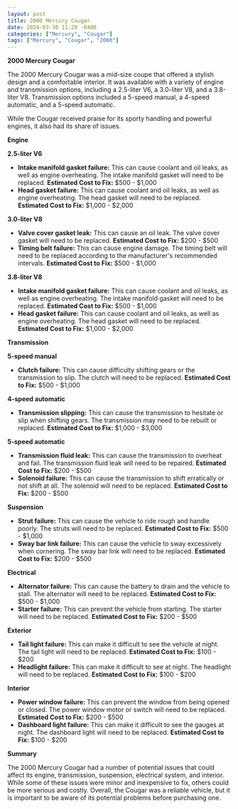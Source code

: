 ```yaml
---
layout: post
title: 2000 Mercury Cougar
date: 2024-03-30 11:29 -0400
categories: ["Mercury", "Cougar"]
tags: ["Mercury", "Cougar", "2000"]
---
```

**2000 Mercury Cougar**

The 2000 Mercury Cougar was a mid-size coupe that offered a stylish design and a comfortable interior. It was available with a variety of engine and transmission options, including a 2.5-liter V6, a 3.0-liter V8, and a 3.8-liter V8. Transmission options included a 5-speed manual, a 4-speed automatic, and a 5-speed automatic.

While the Cougar received praise for its sporty handling and powerful engines, it also had its share of issues.

**Engine**

**2.5-liter V6**

* **Intake manifold gasket failure:** This can cause coolant and oil leaks, as well as engine overheating. The intake manifold gasket will need to be replaced. **Estimated Cost to Fix:** $500 - $1,000
* **Head gasket failure:** This can cause coolant and oil leaks, as well as engine overheating. The head gasket will need to be replaced. **Estimated Cost to Fix:** $1,000 - $2,000

**3.0-liter V8**

* **Valve cover gasket leak:** This can cause an oil leak. The valve cover gasket will need to be replaced. **Estimated Cost to Fix:** $200 - $500
* **Timing belt failure:** This can cause engine damage. The timing belt will need to be replaced according to the manufacturer's recommended intervals. **Estimated Cost to Fix:** $500 - $1,000

**3.8-liter V8**

* **Intake manifold gasket failure:** This can cause coolant and oil leaks, as well as engine overheating. The intake manifold gasket will need to be replaced. **Estimated Cost to Fix:** $500 - $1,000
* **Head gasket failure:** This can cause coolant and oil leaks, as well as engine overheating. The head gasket will need to be replaced. **Estimated Cost to Fix:** $1,000 - $2,000

**Transmission**

**5-speed manual**

* **Clutch failure:** This can cause difficulty shifting gears or the transmission to slip. The clutch will need to be replaced. **Estimated Cost to Fix:** $500 - $1,000

**4-speed automatic**

* **Transmission slipping:** This can cause the transmission to hesitate or slip when shifting gears. The transmission may need to be rebuilt or replaced. **Estimated Cost to Fix:** $1,000 - $3,000

**5-speed automatic**

* **Transmission fluid leak:** This can cause the transmission to overheat and fail. The transmission fluid leak will need to be repaired. **Estimated Cost to Fix:** $200 - $500
* **Solenoid failure:** This can cause the transmission to shift erratically or not shift at all. The solenoid will need to be replaced. **Estimated Cost to Fix:** $200 - $500

**Suspension**

* **Strut failure:** This can cause the vehicle to ride rough and handle poorly. The struts will need to be replaced. **Estimated Cost to Fix:** $500 - $1,000
* **Sway bar link failure:** This can cause the vehicle to sway excessively when cornering. The sway bar link will need to be replaced. **Estimated Cost to Fix:** $200 - $500

**Electrical**

* **Alternator failure:** This can cause the battery to drain and the vehicle to stall. The alternator will need to be replaced. **Estimated Cost to Fix:** $500 - $1,000
* **Starter failure:** This can prevent the vehicle from starting. The starter will need to be replaced. **Estimated Cost to Fix:** $200 - $500

**Exterior**

* **Tail light failure:** This can make it difficult to see the vehicle at night. The tail light will need to be replaced. **Estimated Cost to Fix:** $100 - $200
* **Headlight failure:** This can make it difficult to see at night. The headlight will need to be replaced. **Estimated Cost to Fix:** $100 - $200

**Interior**

* **Power window failure:** This can prevent the window from being opened or closed. The power window motor or switch will need to be replaced. **Estimated Cost to Fix:** $200 - $500
* **Dashboard light failure:** This can make it difficult to see the gauges at night. The dashboard light will need to be replaced. **Estimated Cost to Fix:** $100 - $200

**Summary**

The 2000 Mercury Cougar had a number of potential issues that could affect its engine, transmission, suspension, electrical system, and interior. While some of these issues were minor and inexpensive to fix, others could be more serious and costly. Overall, the Cougar was a reliable vehicle, but it is important to be aware of its potential problems before purchasing one.
